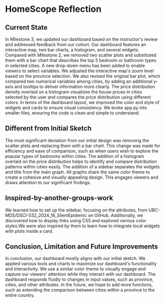 # HomeScope Reflection

## Current State

In Milestone 3, we updated our dashboard based on the instructor's review and addressed feedback from our cohort. Our dashboard features an interactive map, two bar charts, a histogram, and several widgets. Compared with Milestone 2, we removed two scatter plots and substituted them with a bar chart that describes the top 5 bedroom or bathroom types in selected cities. A new drop-down menu has been added to enable viewers to select variables. We adjusted the interactive map's zoom level based on the province selection. We also revised the original bar plot, which compared two numerical variables among cities, by adding an additional y-axis and tooltips to deliver information more clearly. The price distribution density overlaid on a histogram visualizes the house prices in cities selected by the user and compares the price distribution using different colors. In terms of the dashboard layout, we improved the color and style of widgets and cards to ensure visual consistency. We broke app.py into smaller files, ensuring the code is clean and simple to understand.

## Different from Initial Sketch

The most significant deviation from our initial design was removing the scatter plots and replacing them with a bar chart. This change was made for efficiency and ease of comparison, such as when users wish to explore the popular types of bedrooms within cities. The addition of a histogram overlaid on the price distribution helps to identify and compare distribution patterns within cities easily. The addition of a sidebar separates the widgets and title from the main graph. All graphs share the same color theme to create a cohesive and visually appealing design. This engages viewers and draws attention to our significant findings.

## Inspired-by-another-groups-work
We learned how to set up the sidebar, focusing on the attributes, from UBC-MDS/DSCI-532_2024_16_SilentEpidemic on GitHub. Additionally, we discovered how to display links using CSS and explored various color styles.We were also inspired by them to learn how to integrate local widgets with plots inside a card.


## Conclusion, Limitation and Future Improvements

In conclusion, our dashboard mostly aligns with our initial sketch. We applied various tools and charts to maximize our dashboard's functionality and interactivity. We use a similar color theme to visually engage and capture our viewers' attention while they interact with our dashboard. The dashboard responds fluidly to changes in input values, such as province, cities, and other attributes. In the future, we hope to add more functions, such as extending the comparison between cities within a province to the entire country.
